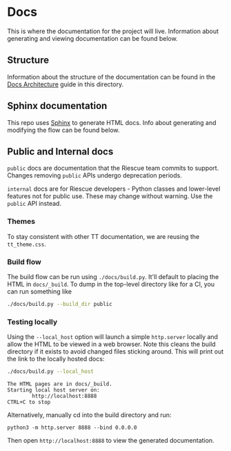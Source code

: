 # Docs
This is where the documentation for the project will live. Information about generating and viewing documentation can be found below.

## Structure

Information about the structure of the documentation can be found in the [Docs Architecture](ARCHITECTURE.md) guide in this directory.

## Sphinx documentation
This repo uses [Sphinx](https://www.sphinx-doc.org/) to generate HTML docs. Info about generating and modifying the flow can be found below.

## Public and Internal docs
`public` docs are documentation that the Riescue team commits to support. Changes removing `public` APIs undergo deprecation periods.

`internal` docs are for Riescue developers - Python classes and lower-level features not for public use. These may change without warning. Use the `public` API instead.

### Themes
To stay consistent with other TT documentation, we are reusing the `tt_theme.css`.

### Build flow
The build flow can be run using `./docs/build.py`. It'll default to placing the HTML in `docs/_build`. To dump in the top-level directory like for a CI, you can run something like

```sh
./docs/build.py --build_dir public
```


### Testing locally
Using the `--local_host` option will launch a simple `http.server` locally and allow the HTML to be viewed in a web browser. Note this cleans the build directory if it exists to avoid changed files sticking around. This will print out the link to the locally hosted docs:

```sh
./docs/build.py --local_host
```

```
The HTML pages are in docs/_build.
Starting local host server on:
        http://localhost:8888
CTRL+C to stop
```

Alternatively, manually cd into the build directory and run:
```
python3 -m http.server 8888 --bind 0.0.0.0
```

Then open `http://localhost:8888` to view the generated documentation.
